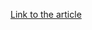 [Link to the article](https://securityaffairs.com/174057/data-breach/hpe-notifying-individuals-impacted-by-december-2023-attack.html)
